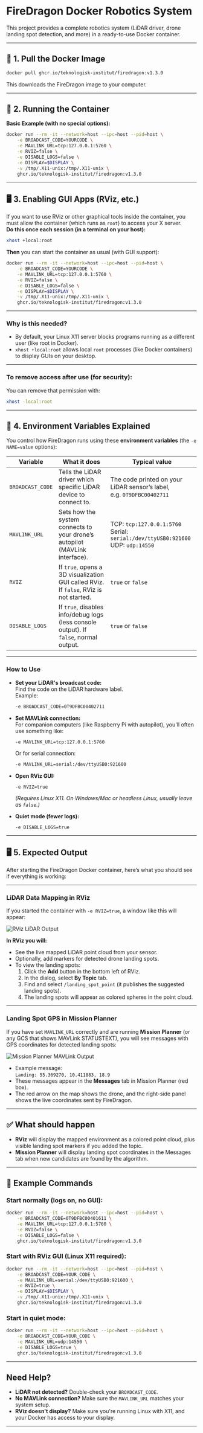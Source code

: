 # FireDragon Docker Robotics System

This project provides a complete robotics system (LiDAR driver, drone landing spot detection, and more) in a ready-to-use Docker container.

---

## 🚀 1. Pull the Docker Image

```bash
docker pull ghcr.io/teknologisk-institut/firedragon:v1.3.0
```
This downloads the FireDragon image to your computer.

---

## 🚦 2. Running the Container

**Basic Example (with no special options):**

```bash
docker run --rm -it --network=host --ipc=host --pid=host \
    -e BROADCAST_CODE=YOURCODE \
    -e MAVLINK_URL=tcp:127.0.0.1:5760 \
    -e RVIZ=false \
    -e DISABLE_LOGS=false \
    -e DISPLAY=$DISPLAY \
    -v /tmp/.X11-unix:/tmp/.X11-unix \
    ghcr.io/teknologisk-institut/firedragon:v1.3.0
```

---

## 🖥️ 3. Enabling GUI Apps (RViz, etc.)

If you want to use RViz or other graphical tools inside the container, you must allow the container (which runs as `root`) to access your X server.  
**Do this once each session (in a terminal on your host):**

```bash
xhost +local:root
```

**Then** you can start the container as usual (with GUI support):

```bash
docker run --rm -it --network=host --ipc=host --pid=host \
    -e BROADCAST_CODE=YOURCODE \
    -e MAVLINK_URL=tcp:127.0.0.1:5760 \
    -e RVIZ=false \
    -e DISABLE_LOGS=false \
    -e DISPLAY=$DISPLAY \
    -v /tmp/.X11-unix:/tmp/.X11-unix \
    ghcr.io/teknologisk-institut/firedragon:v1.3.0
```

---

### **Why is this needed?**

- By default, your Linux X11 server blocks programs running as a different user (like root in Docker).
- `xhost +local:root` allows local `root` processes (like Docker containers) to display GUIs on your desktop.

---

### **To remove access after use (for security):**

You can remove that permission with:

```bash
xhost -local:root
```

---

## 🔧 4. Environment Variables Explained

You control how FireDragon runs using these **environment variables** (the `-e NAME=value` options):

| Variable        | What it does                                                                           | Typical value                                              |
|-----------------|---------------------------------------------------------------------------------------|------------------------------------------------------------|
| `BROADCAST_CODE`| Tells the LiDAR driver which specific LiDAR device to connect to.                      | The code printed on your LiDAR sensor’s label,<br> e.g. `0T9DFBC00402711` |
| `MAVLINK_URL`   | Sets how the system connects to your drone’s autopilot (MAVLink interface).            | TCP: `tcp:127.0.0.1:5760` <br> Serial: `serial:/dev/ttyUSB0:921600` <br> UDP: `udp:14550`|
| `RVIZ`          | If `true`, opens a 3D visualization GUI called RViz. If `false`, RViz is not started.  | `true` or `false`                                          |
| `DISABLE_LOGS`  | If `true`, disables info/debug logs (less console output). If `false`, normal output.  | `true` or `false`                                          |

---

### **How to Use**

- **Set your LiDAR's broadcast code:**  
  Find the code on the LiDAR hardware label.  
  Example:  
  ```bash
  -e BROADCAST_CODE=0T9DFBC00402711
  ```

- **Set MAVLink connection:**  
  For companion computers (like Raspberry Pi with autopilot), you'll often use something like:  
  ```bash
  -e MAVLINK_URL=tcp:127.0.0.1:5760
  ```
  Or for serial connection:  
  ```bash
  -e MAVLINK_URL=serial:/dev/ttyUSB0:921600
  ```

- **Open RViz GUI:**  
  ```
  -e RVIZ=true
  ```
  _(Requires Linux X11. On Windows/Mac or headless Linux, usually leave as `false`.)_

- **Quiet mode (fewer logs):**  
  ```
  -e DISABLE_LOGS=true
  ```

---

## 🖥️ 5. Expected Output

After starting the FireDragon Docker container, here’s what you should see if everything is working:

---

### **LiDAR Data Mapping in RViz**

If you started the container with `-e RVIZ=true`, a window like this will appear:

![RViz LiDAR Output](images/rviz_output.png)

**In RViz you will:**
- See the live mapped LiDAR point cloud from your sensor.
- Optionally, add markers for detected drone landing spots.
- To view the landing spots:
  1. Click the **Add** button in the bottom left of RViz.
  2. In the dialog, select **By Topic** tab.
  3. Find and select `/landing_spot_point` (it publishes the suggested landing spots).
  4. The landing spots will appear as colored spheres in the point cloud.

---

### **Landing Spot GPS in Mission Planner**

If you have set `MAVLINK_URL` correctly and are running **Mission Planner** (or any GCS that shows MAVLink STATUSTEXT), you will see messages with GPS coordinates for detected landing spots:

![Mission Planner MAVLink Output](images/mission_planner_output.png)

- Example message:  
  `Landing: 55.369270, 10.411883, 18.9`
- These messages appear in the **Messages** tab in Mission Planner (red box).
- The red arrow on the map shows the drone, and the right-side panel shows the live coordinates sent by FireDragon.

---

## ✅ What should happen

- **RViz** will display the mapped environment as a colored point cloud, plus visible landing spot markers if you added the topic.
- **Mission Planner** will display landing spot coordinates in the Messages tab when new candidates are found by the algorithm.

---

## 📝 **Example Commands**

### Start normally (logs on, no GUI):
```bash
docker run --rm -it --network=host --ipc=host --pid=host \
    -e BROADCAST_CODE=0T9DFBC00401611 \
    -e MAVLINK_URL=tcp:127.0.0.1:5760 \
    -e RVIZ=false \
    -e DISABLE_LOGS=false \
    ghcr.io/teknologisk-institut/firedragon:v1.3.0
```

### Start with RViz GUI (Linux X11 required):
```bash
docker run --rm -it --network=host --ipc=host --pid=host \
    -e BROADCAST_CODE=YOUR_CODE \
    -e MAVLINK_URL=serial:/dev/ttyUSB0:921600 \
    -e RVIZ=true \
    -e DISPLAY=$DISPLAY \
    -v /tmp/.X11-unix:/tmp/.X11-unix \
    ghcr.io/teknologisk-institut/firedragon:v1.3.0
```

### Start in quiet mode:
```bash
docker run --rm -it --network=host --ipc=host --pid=host \
    -e BROADCAST_CODE=YOUR_CODE \
    -e MAVLINK_URL=udp:14550 \
    -e DISABLE_LOGS=true \
    ghcr.io/teknologisk-institut/firedragon:v1.3.0
```

---

## Need Help?

- **LiDAR not detected?** Double-check your `BROADCAST_CODE`.
- **No MAVLink connection?** Make sure the `MAVLINK_URL` matches your system setup.
- **RViz doesn't display?** Make sure you're running Linux with X11, and your Docker has access to your display.

---

